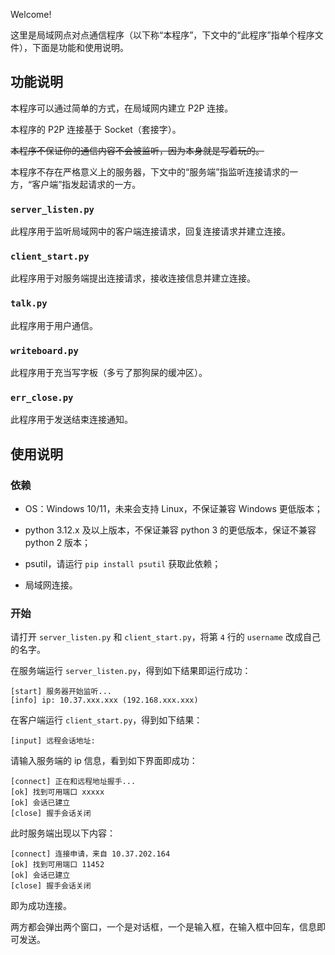 Welcome!

这里是局域网点对点通信程序（以下称“本程序”，下文中的“此程序”指单个程序文件），下面是功能和使用说明。

## 功能说明

本程序可以通过简单的方式，在局域网内建立 P2P 连接。

本程序的 P2P 连接基于 Socket（套接字）。

~~本程序不保证你的通信内容不会被监听，因为本身就是写着玩的。~~

本程序不存在严格意义上的服务器，下文中的“服务端”指监听连接请求的一方，“客户端”指发起请求的一方。

### `server_listen.py`

此程序用于监听局域网中的客户端连接请求，回复连接请求并建立连接。

### `client_start.py`

此程序用于对服务端提出连接请求，接收连接信息并建立连接。

### `talk.py`

此程序用于用户通信。

### `writeboard.py`

此程序用于充当写字板（多亏了那狗屎的缓冲区）。

### `err_close.py`

此程序用于发送结束连接通知。

## 使用说明

### 依赖

- OS：Windows 10/11，未来会支持 Linux，不保证兼容 Windows 更低版本；

- python 3.12.x 及以上版本，不保证兼容 python 3 的更低版本，保证不兼容 python 2 版本；

- psutil，请运行 `pip install psutil` 获取此依赖；

- 局域网连接。

### 开始

请打开 `server_listen.py` 和 `client_start.py`，将第 `4` 行的 `username` 改成自己的名字。

在服务端运行 `server_listen.py`，得到如下结果即运行成功：

```
[start] 服务器开始监听...
[info] ip: 10.37.xxx.xxx (192.168.xxx.xxx)
```

在客户端运行 `client_start.py`，得到如下结果：

```
[input] 远程会话地址:
```

请输入服务端的 ip 信息，看到如下界面即成功：

```
[connect] 正在和远程地址握手...
[ok] 找到可用端口 xxxxx
[ok] 会话已建立
[close] 握手会话关闭
```

此时服务端出现以下内容：

```
[connect] 连接申请，来自 10.37.202.164
[ok] 找到可用端口 11452
[ok] 会话已建立
[close] 握手会话关闭
```

即为成功连接。

两方都会弹出两个窗口，一个是对话框，一个是输入框，在输入框中回车，信息即可发送。

